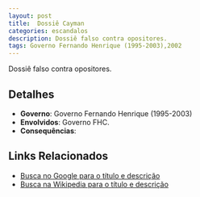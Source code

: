 ```yaml
---
layout: post
title:  Dossiê Cayman
categories: escandalos
description: Dossiê falso contra opositores.
tags: Governo Fernando Henrique (1995-2003),2002
---
```


Dossiê falso contra opositores.

## Detalhes
- **Governo**: Governo Fernando Henrique (1995-2003)
- **Envolvidos**: Governo FHC.
- **Consequências**: 

## Links Relacionados
- [Busca no Google para o título e descrição](https://www.google.com/search?q=Dossi%C3%AA%20Cayman%20Dossi%C3%AA%20falso%20contra%20opositores.%20Governo%20Fernando%20Henrique%20%281995-2003%29)
- [Busca na Wikipedia para o título e descrição](https://en.wikipedia.org/w/index.php?search=Dossi%C3%AA%20Cayman%20Dossi%C3%AA%20falso%20contra%20opositores.%20Governo%20Fernando%20Henrique%20%281995-2003%29)
